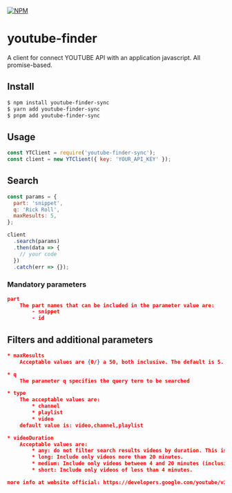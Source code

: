 [![NPM](https://nodei.co/npm/youtube-finder-sync.png?downloads=true&stars=true)](https://nodei.co/npm/youtube-finder-sync/)

# youtube-finder

A client for connect YOUTUBE API with an application javascript. All promise-based.

## Install

```sh
$ npm install youtube-finder-sync
$ yarn add youtube-finder-sync
$ pnpm add youtube-finder-sync
```

## Usage

```js
const YTClient = require('youtube-finder-sync');
const client = new YTClient({ key: 'YOUR_API_KEY' });
```

## Search

```js
const params = {
  part: 'snippet',
  q: 'Rick Roll',
  maxResults: 5,
};

client
  .search(params)
  .then(data => {
    // your code
  })
  .catch(err => {});
```

### Mandatory parameters

```json
part
    The part names that can be included in the parameter value are:
        - snippet
        - id
```

## Filters and additional parameters

```json
* maxResults
    Acceptable values are {0/} a 50, both inclusive. The default is 5.

* q
    The parameter q specifies the query term to be searched

* type
    The acceptable values are:
        * channel
        * playlist
        * video
    default value is: video,channel,playlist

* videoDuration
    Acceptable values are:
        * any: do not filter search results videos by duration. This is the default value.
        * long: Include only videos more than 20 minutes.
        * medium: Include only videos between 4 and 20 minutes (inclusive) in length.
        * short: Include only videos of less than 4 minutes.

more info at website official: https://developers.google.com/youtube/v3/docs/search/list#parmetros
```
